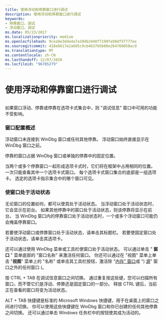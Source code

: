 ```yaml
---
title: 使用浮动和停靠窗口进行调试
description: 使用浮动和停靠窗口进行调试
keywords:
- 停靠窗口，调试
- 浮动窗口，调试
ms.date: 05/23/2017
ms.localizationpriority: medium
ms.openlocfilehash: 9cea9e3dde4a7a19db2440f7199fe98df5f777ee
ms.sourcegitcommit: 418e6617e2a695c9cb4b37b5b60e264760858acd
ms.translationtype: MT
ms.contentlocale: zh-CN
ms.lasthandoff: 12/07/2020
ms.locfileid: "96785279"
---
```

# <a name="debugging-with-floating-and-docked-windows"></a>使用浮动和停靠窗口进行调试


## <span id="ddk_debugging_with_floating_and_docked_windows_dbg"></span><span id="DDK_DEBUGGING_WITH_FLOATING_AND_DOCKED_WINDOWS_DBG"></span>


如果窗口浮动、停靠或停靠在选项卡式集合中，则 "调试信息" 窗口中可用的功能不受影响。

### <a name="span-idoverview_of_the_window_configurationspanspan-idoverview_of_the_window_configurationspanoverview-of-the-window-configuration"></a><span id="overview_of_the_window_configuration"></span><span id="OVERVIEW_OF_THE_WINDOW_CONFIGURATION"></span>窗口配置概述

浮动窗口未连接到 WinDbg 窗口或任何其他停靠。 浮动窗口始终直接显示在 WinDbg 窗口之前。

停靠的窗口占据 WinDbg 窗口或单独的停靠中的固定位置。

当两个或多个停靠窗口一起形成选项卡式时，它们将在框架中占用相同的位置。 一次只能查看其中一个选项卡式窗口。 每个选项卡式窗口集合的底部是一组选项卡。 选定的选项卡指示集合中的哪个窗口可见。

### <a name="span-idmaking_a_window_activespanspan-idmaking_a_window_activespanmaking-a-window-active"></a><span id="making_a_window_active"></span><span id="MAKING_A_WINDOW_ACTIVE"></span>使窗口处于活动状态

无论窗口的位置如何，都可以使其处于活动状态。 当浮动窗口处于活动状态时，它会显示在前台。 如果其他停靠中的窗口处于活动状态，则该停靠将显示在前台。 当 WinDbg 窗口内的停靠窗口处于活动状态时，一个或多个浮动窗口可能仍会掩盖停靠窗口。

若要使浮动窗口或停靠窗口处于活动状态，请单击其标题栏。 若要使固定窗口处于活动状态，请单击其选项卡。

还可以通过使用 WinDbg 菜单或工具栏使窗口处于活动状态。 可以通过单击 " **窗口** " 菜单底部的 "窗口名称" 来激活任何窗口。 你还可以通过在 "视图" 菜单上单击 "**视图**" 菜单上的 "名称" 或单击其工具栏按钮，激活除 "[内存" 窗口](memory-window.md)或 ") [源](source-window.md)" 窗口之外的任何窗口 (。

按 CTRL + TAB 在调试信息窗口之间切换。 通过重复按这些键，您可以扫描所有窗口，而不管它们是浮动、停靠还是固定窗口的一部分。 释放 CTRL 键后，当前正在查看的窗口将变为活动状态。

ALT + TAB 快捷键是标准的 Microsoft Windows 快捷键，用于在桌面上的窗口之间进行切换。 你可以使用这些快捷键在 WinDbg 窗口和你已创建的任何其他停靠之间切换。 还可以通过单击 Windows 任务栏中的按钮使其成为活动的。

 

 





